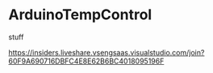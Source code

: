 # ArduinoTempControl


stuff 

https://insiders.liveshare.vsengsaas.visualstudio.com/join?60F9A690716DBFC4E8E62B6BC4018095196F
